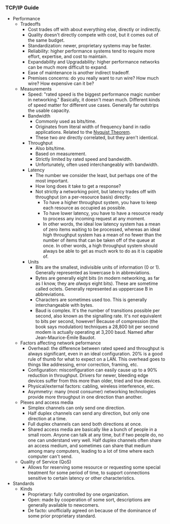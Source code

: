 ### TCP/IP Guide

- Performance
  - Tradeoffs
    - Cost trades off with about everything else, directly or indirectly.
    - Quality doesn't directly compete with cost, but it comes out of the same budget.
    - Standardization: newer, proprietary systems may be faster.
    - Reliability: higher performance systems tend to require more effort, expertise, and cost to maintain.
    - Expandability and Upgradability: higher performance networks can be much more difficult to expand.
    - Ease of maintenance is another indirect tradeoff.
    - Premises concerns: do you really want to run wire? How much wire? How expensive can it be?
  - Measurements
    - Speed: "rated speed is the biggest performance magic number in networking." Basically, it doesn't mean much. Different kinds of speed matter for different use cases. Generally far outstrips the usable capacity.
    - Bandwidth
      - Commonly used as bits/time.
      - Originates from literal width of frequency band in radio applications. Related to the [Nyquist Theorem](https://en.wikipedia.org/wiki/Nyquist–Shannon_sampling_theorem).
      - These two _are_ directly correlated, but they aren't identical.
    - Throughput
      - Also bits/time.
      - Based on measurement.
      - Strictly limited by rated speed and bandwidth.
      - Unfortunately, often used interchangeably with bandwidth.
    - Latency
      - The number we consider the least, but perhaps one of the most important.
      - How long does it take to get a response?
      - Not strictly a networking point, but latency trades off with throughput (on a per-resource basis) directly:
        - To have a higher throughput system, you have to keep each resource as occupied as possible.
        - To have lower latency, you have to have a resource ready to process any incoming request at any moment.
        - In other words, the ideal low latency system has a mean of zero items waiting to be processed, whereas an ideal high throughput system has a mean of no fewer than the number of items that can be taken off of the queue at once. In other words, a high throughput system should always be able to get as much work to do as it is capable of.
    - Units
      - Bits are the smallest, indivisible units of information (0 or 1). Generally represented as lowercase b in abbreviations.
      - Bytes are generally eight bits (in modern networking, as far as I know, they are _always_ eight bits). These are sometime called octets. Generally represented as upppercase B in abbreviations.
      - Characters are sometimes used too. This is generally interchangeable with bytes.
      - Baud is complex. It's the number of transitions possible per second, also known as the signalling rate. It's *not* equivalent to bits per second, however! Because of compression (the book says modulation) techniques a 28,800 bit per second modem is actually operating at 3,200 baud. Named after Jean-Maurice-Émile Baudot.
  - Factors affecting network peformance
    - Overhead: the difference between rated speed and throughput is always significant, even in an ideal configuration. 20% is a good rule of thumb for what to expect on a LAN. This overhead goes to things like addressing, error correction, framing, etc.
    - Configuration: misconfiguration can easily cause up to a 90% reduction in throughput. Drivers for newer, bleeding edge devices suffer from this more than older, tried and true devices.
    - Physical/external factors: cabling, wireless interference, etc.
    - Asymmetry: many (most consumer) networking technologies provide more throughput in one direction than another.
  - Plexes and access media
    - Simplex channels can only send one direction.
    - Half duplex channels can send any direction, but only one direction at a time.
    - Full duplex channels can send both directions at once.
    - Shared access media are basically like a bunch of people in a small room. Anyone can talk at any time, but if two people do, no one can understand very well. Half duplex channels often share an access medium, and sometimes can share that medium among many computers, leading to a lot of time where each computer can't send.
  - Quality of Service (QoS)
    - Allows for reserving some resource or requesting some special treatment for some period of time, to support connections sensitive to certain latency or other characteristics.
- Standards
  - Kinds
    - Proprietary: fully controlled by one organization.
    - Open: made by cooperation of some sort, descriptions are generally available to newcomers.
    - De facto: unofficially agreed on because of the dominance of some prior proprietary standard.
